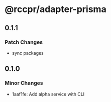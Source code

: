 # @rccpr/adapter-prisma

## 0.1.1

### Patch Changes

- sync packages

## 0.1.0

### Minor Changes

- 1aaf1fe: Add alpha service with CLI

